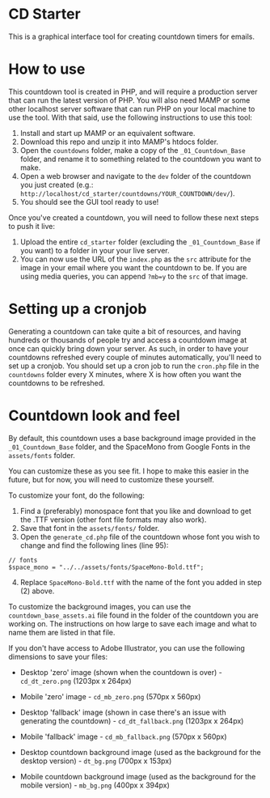 # CD Starter
This is a graphical interface tool for creating countdown timers for emails.

# How to use
This countdown tool is created in PHP, and will require a production server that can run the latest version of PHP.
You will also need MAMP or some other localhost server software that can run PHP on your local machine to use the tool.
With that said, use the following instructions to use this tool:

1) Install and start up MAMP or an equivalent software.
2) Download this repo and unzip it into MAMP's htdocs folder.
3) Open the `countdowns` folder, make a copy of the `_01_Countdown_Base` folder, and rename it to something related to the countdown you want to make.
4) Open a web browser and navigate to the `dev` folder of the countdown you just created (e.g.: `http://localhost/cd_starter/countdowns/YOUR_COUNTDOWN/dev/`).
5) You should see the GUI tool ready to use!

Once you've created a countdown, you will need to follow these next steps to push it live:
1) Upload the entire `cd_starter` folder (excluding the `_01_Countdown_Base` if you want) to a folder in your your live server.
2) You can now use the URL of the `index.php` as the `src` attribute for the image in your email where you want the countdown to be. If you are using media queries, you can append `?mb=y` to the `src` of that image.

# Setting up a cronjob
Generating a countdown can take quite a bit of resources, and having hundreds or thousands of people try and access a countdown image at once can quickly bring down your server.
As such, in order to have your countdowns refreshed every couple of minutes automatically, you'll need to set up a cronjob.
You should set up a cron job to run the `cron.php` file in the `countdowns` folder every X minutes, where X is how often you want the countdowns to be refreshed.

# Countdown look and feel
By default, this countdown uses a base background image provided in the `_01_Countdown_Base` folder, and the SpaceMono from Google Fonts in the `assets/fonts` folder.

You can customize these as you see fit. I hope to make this easier in the future, but for now, you will need to customize these yourself.

To customize your font, do the following:
1) Find a (preferably) monospace font that you like and download to get the .TTF version (other font file formats may also work).
2) Save that font in the `assets/fonts/` folder.
3) Open the `generate_cd.php` file of the countdown whose font you wish to change and find the following lines (line 95):
```
// fonts
$space_mono = "../../assets/fonts/SpaceMono-Bold.ttf";
```
4) Replace `SpaceMono-Bold.ttf` with the name of the font you added in step (2) above.


To customize the background images, you can use the `countdown_base_assets.ai` file found in the folder of the countdown you are working on.
The instructions on how large to save each image and what to name them are listed in that file.

If you don't have access to Adobe Illustrator, you can use the following dimensions to save your files:
- Desktop 'zero' image (shown when the countdown is over) - `cd_dt_zero.png` (1203px x 264px)
- Mobile 'zero' image - `cd_mb_zero.png` (570px x 560px)

- Desktop 'fallback' image (shown in case there's an issue with generating the countdown) - `cd_dt_fallback.png` (1203px x 264px)
- Mobile 'fallback' image - `cd_mb_fallback.png` (570px x 560px)

- Desktop countdown background image (used as the background for the desktop version) - `dt_bg.png` (700px x 153px)
- Mobile countdown background image (used as the background for the mobile version) - `mb_bg.png` (400px x 394px)
